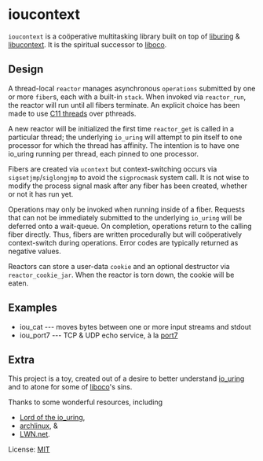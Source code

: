 # ioucontext

`ioucontext` is a coöperative multitasking library built on top of
[liburing](https://github.com/axboe/liburing) &
[libucontext](https://github.com/kaniini/libucontext).
It is the spiritual successor to
[liboco](https://github.com/pallas/liboco).

## Design
A thread-local `reactor` manages asynchronous `operations` submitted by one
or more `fiber`s, each with a built-in `stack`.  When invoked via
`reactor_run`, the reactor will run until all fibers terminate.  An explicit
choice has been made to use
[C11 threads](https://en.cppreference.com/w/c/thread)
over pthreads.

A new reactor will be initialized the first time `reactor_get` is called in
a particular thread; the underlying `io_uring` will attempt to pin itself to
one processor for which the thread has affinity.  The intention is to have
one io_uring running per thread, each pinned to one processor.

Fibers are created via `ucontext` but context-switching occurs via
`sigsetjmp`/`siglongjmp` to avoid the `sigprocmask` system call.  It is not
wise to modify the process signal mask after any fiber has been created,
whether or not it has run yet.

Operations may only be invoked when running inside of a fiber.  Requests
that can not be immediately submitted to the underlying `io_uring` will be
deferred onto a wait-queue.  On completion, operations return to the calling
fiber directly.  Thus, fibers are written procedurally but will
coöperatively context-switch during operations.  Error codes are typically
returned as negative values.

Reactors can store a user-data `cookie` and an optional destructor via
`reactor_cookie_jar`.  When the reactor is torn down, the cookie will be
eaten.

## Examples
 * iou_cat --- moves bytes between one or more input streams and stdout
 * iou_port7 --- TCP & UDP echo service, à la [port7](https://github.com/pallas/port7)

## Extra

This project is a toy, created out of a desire to better understand
[io_uring](https://git.kernel.org/pub/scm/linux/kernel/git/torvalds/linux.git/tree/io_uring)
and to atone for some of
[liboco](https://github.com/pallas/liboco)'s
sins.

Thanks to some wonderful resources, including
 * [Lord of the io_uring](https://unixism.net/loti/),
 * [archlinux](https://man.archlinux.org/listing/extra/liburing/), &
 * [LWN.net](https://lwn.net/).

License: [MIT](https://opensource.org/licenses/MIT)
